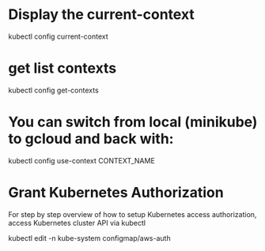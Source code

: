 

# Display the current-context
kubectl config current-context

# get list contexts
kubectl config get-contexts

# You can switch from local (minikube) to gcloud and back with:
kubectl config use-context CONTEXT_NAME

# Grant Kubernetes Authorization
For step by step overview of how to setup Kubernetes access authorization, access Kubernetes cluster API via kubectl

kubectl edit -n kube-system configmap/aws-auth
